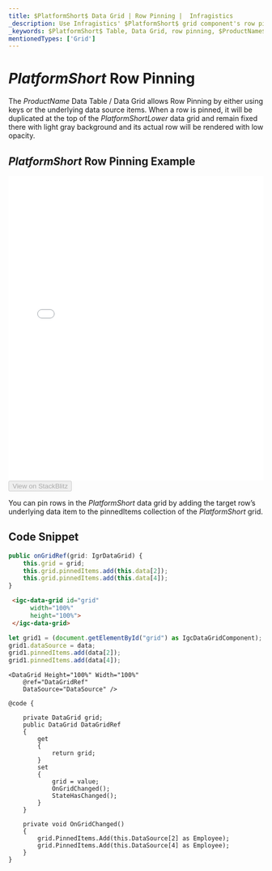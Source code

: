 ```yaml
---
title: $PlatformShort$ Data Grid | Row Pinning |  Infragistics
_description: Use Infragistics' $PlatformShort$ grid component's row pinning feature in order to lock row change row order with a rich and easy to use API. Check out $ProductName$ table demos!
_keywords: $PlatformShort$ Table, Data Grid, row pinning, $ProductName$, Infragistics
mentionedTypes: ['Grid']
---
```


# $PlatformShort$ Row Pinning

 The $ProductName$ Data Table / Data Grid allows Row Pinning by either using keys or the underlying data source items. When a row is pinned, it will be duplicated at the top of the $PlatformShortLower$ data grid and remain fixed there with light gray background and its actual row will be rendered with low opacity.

## $PlatformShort$ Row Pinning Example

<div class="sample-container loading" style="height: 600px">
    <iframe id="data-grid-row-pinning-iframe" src='{environment:demosBaseUrl}/grids/data-grid-row-pinning' width="100%" height="100%" seamless frameBorder="0" onload="onXPlatSampleIframeContentLoaded(this);" alt="$PlatformShort$ Row Pinning Example"></iframe>
</div>
<div>
    <button data-localize="stackblitz" disabled class="stackblitz-btn"   data-iframe-id="data-grid-row-pinning-iframe" data-demos-base-url="{environment:demosBaseUrl}">View on StackBlitz
    </button>
</div>
<sample-button src="grids/data-grid/row-pinning"></sample-button>

<div class="divider--half"></div>

You can pin rows in the $PlatformShort$ data grid by adding the target row’s underlying data item to the pinnedItems collection of the $PlatformShort$ grid.

## Code Snippet

```ts
public onGridRef(grid: IgrDataGrid) {
    this.grid = grid;
    this.grid.pinnedItems.add(this.data[2]);
    this.grid.pinnedItems.add(this.data[4]);
}
```

```html
 <igc-data-grid id="grid"
      width="100%"
      height="100%">
 </igc-data-grid>
```

```ts
let grid1 = (document.getElementById("grid") as IgcDataGridComponent);
grid1.dataSource = data;
grid1.pinnedItems.add(data[2]);
grid1.pinnedItems.add(data[4]);
```

```razor
<DataGrid Height="100%" Width="100%"
    @ref="DataGridRef" 
    DataSource="DataSource" />  

@code {
    
    private DataGrid grid;
    public DataGrid DataGridRef
    {
        get
        {
            return grid;
        }
        set
        {
            grid = value;
            OnGridChanged();
            StateHasChanged();
        }
    }

    private void OnGridChanged()
    {
        grid.PinnedItems.Add(this.DataSource[2] as Employee);
        grid.PinnedItems.Add(this.DataSource[4] as Employee);
    }
}
```
